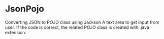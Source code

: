 # JsonPojo
Converting JSON to POJO class using Jackson
A text area to get input from user.
If the code is correct, the related POJO class is created with .java extension.
